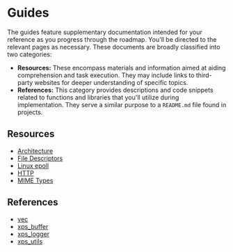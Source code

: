 # Guides

The guides feature supplementary documentation intended for your reference as you progress through the roadmap. You'll be directed to the relevant pages as necessary. These documents are broadly classified into two categories:

- **Resources:** These encompass materials and information aimed at aiding comprehension and task execution. They may include links to third-party websites for deeper understanding of specific topics.
- **References:** This category provides descriptions and code snippets related to functions and libraries that you'll utilize during implementation. They serve a similar purpose to a `README.md` file found in projects.

## Resources

- [Architecture](/guides/resources/architecture)
- [File Descriptors](/guides/resources/file-descriptors)
- [Linux epoll](/guides/resources/linux-epoll)
- [HTTP](/guides/resources/http)
- [MIME Types](/guides/resources/mime-types)

## References

- [vec](/guides/references/vec)
- [xps_buffer](/guides/references/xps_buffer)
- [xps_logger](/guides/references/xps_logger)
- [xps_utils](/guides/references/xps_utils)
